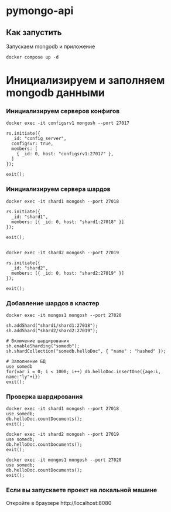 # pymongo-api

## Как запустить

Запускаем mongodb и приложение

```shell
docker compose up -d
```

# Инициализируем и заполняем mongodb данными

### Инициализируем серверов конфигов

```shell
docker exec -it configsrv1 mongosh --port 27017

rs.initiate({
  _id: "config_server",
  configsvr: true,
  members: [
    { _id: 0, host: "configsrv1:27017" },
  ]
});

exit();
```


### Инициализируем сервера шардов

```shell
docker exec -it shard1 mongosh --port 27018

rs.initiate({
  _id: "shard1",
  members: [{ _id: 0, host: "shard1:27018" }]
});

exit();


docker exec -it shard2 mongosh --port 27019

rs.initiate({
  _id: "shard2",
  members: [{ _id: 0, host: "shard2:27019" }]
});

exit();
```

### Добавление шардов в кластер

```shell
docker exec -it mongos1 mongosh --port 27020

sh.addShard("shard1/shard1:27018");
sh.addShard("shard2/shard2:27019");

# Включение шардирования
sh.enableSharding("somedb");
sh.shardCollection("somedb.helloDoc", { "name" : "hashed" });

# Заполнение БД
use somedb
for(var i = 0; i < 1000; i++) db.helloDoc.insertOne({age:i, name:"ly"+i})
exit();
```

### Проверка шардирования

```shell
docker exec -it shard1 mongosh --port 27018
use somedb;
db.helloDoc.countDocuments();
exit();

docker exec -it shard2 mongosh --port 27019
use somedb;
db.helloDoc.countDocuments();
exit();

docker exec -it mongos1 mongosh --port 27020
use somedb;
db.helloDoc.countDocuments();
exit();
```

### Если вы запускаете проект на локальной машине

Откройте в браузере http://localhost:8080

